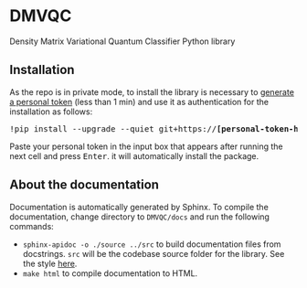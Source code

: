 # DMVQC
Density Matrix Variational Quantum Classifier Python library

## Installation

As the repo is in private mode, to install the library is necessary to [generate a personal token](https://docs.github.com/en/authentication/keeping-your-account-and-data-secure/managing-your-personal-access-tokens#creating-a-personal-access-token-classic) (less than 1 min) and use it as authentication for the installation as follows:

<pre>
!pip install --upgrade --quiet git+https://<b>[personal-token-here]</b>@github.com/diegour1/DMVQC.git
</pre>

Paste your personal token in the input box that appears after running the next cell and press <kbd>Enter</kbd>. it will automatically install the package.


## About the documentation

Documentation is automatically generated by Sphinx. To compile the documentation, change directory to `DMVQC/docs` and run the following commands:

- `sphinx-apidoc -o ./source ../src` to build documentation files from docstrings. `src` will be the codebase source folder for the library. See the style [here](https://www.sphinx-doc.org/en/master/usage/extensions/napoleon.html).
- `make html` to compile documentation to HTML.
